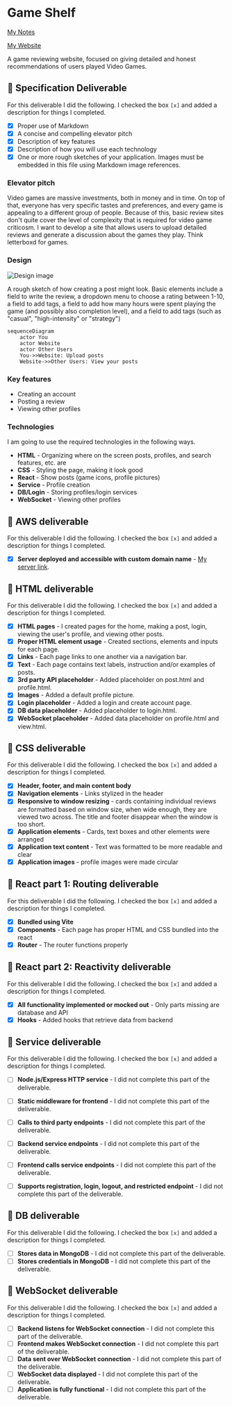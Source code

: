 # Game Shelf

[My Notes](notes.md)

[My Website](https://startup.robertthompson.click)

A game reviewing website, focused on giving detailed and honest recommendations of users played Video Games.


## 🚀 Specification Deliverable

For this deliverable I did the following. I checked the box `[x]` and added a description for things I completed.

- [x] Proper use of Markdown
- [x] A concise and compelling elevator pitch
- [x] Description of key features
- [x] Description of how you will use each technology
- [x] One or more rough sketches of your application. Images must be embedded in this file using Markdown image references.

### Elevator pitch

Video games are massive investments, both in money and in time. On top of that, everyone has very specific tastes and preferences, and every game is appealing to a different group of people. Because of this, basic review sites don't quite cover the level of complexity that is required for video game criticosm. I want to develop a site that allows users to upload detailed reviews and generate a discussion about the games they play. Think letterboxd for games.

### Design

![Design image](Blueprint_Make_Post.jpg)

A rough sketch of how creating a post might look. Basic elements include a field to write the review, a dropdown menu to choose a rating between 1-10, a field to add tags, a field to add how many hours were spent playing the game (and possibly also completion level), and a field to add tags (such as "casual", "high-intensity" or "strategy")
```mermaid
sequenceDiagram
    actor You
    actor Website
    actor Other Users
    You->>Website: Upload posts
    Website->>Other Users: View your posts
```

### Key features

- Creating an account
- Posting a review
- Viewing other profiles

### Technologies

I am going to use the required technologies in the following ways.

- **HTML** - Organizing where on the screen posts, profiles, and search features, etc. are
- **CSS** - Styling the page, making it look good
- **React** - Show posts (game icons, profile pictures)
- **Service** - Profile creation
- **DB/Login** - Storing profiles/login services
- **WebSocket** - Viewing other profiles

## 🚀 AWS deliverable

For this deliverable I did the following. I checked the box `[x]` and added a description for things I completed.

- [x] **Server deployed and accessible with custom domain name** - [My server link](https://robertthompson.click).

## 🚀 HTML deliverable

For this deliverable I did the following. I checked the box `[x]` and added a description for things I completed.

- [x] **HTML pages** - I created pages for the home, making a post, login, viewing the user's profile, and viewing other posts.
- [x] **Proper HTML element usage** - Created sections, elements and inputs for each page.
- [x] **Links** - Each page links to one another via a navigation bar.
- [x] **Text** - Each page contains text labels, instruction and/or examples of posts.
- [x] **3rd party API placeholder** - Added placeholder on post.html and profile.html.
- [x] **Images** - Added a default profile picture.
- [x] **Login placeholder** - Added a login and create account page.
- [x] **DB data placeholder** - Added placeholder to login.html.
- [x] **WebSocket placeholder** - Added data placeholder on profile.html and view.html.

## 🚀 CSS deliverable

For this deliverable I did the following. I checked the box `[x]` and added a description for things I completed.

- [x] **Header, footer, and main content body**
- [x] **Navigation elements** - Links stylized in the header
- [x] **Responsive to window resizing** - cards containing individual reviews are formatted based on window size, when wide enough, they are viewed two across. The title and footer disappear when the window is too short.
- [x] **Application elements** - Cards, text boxes and other elements were arranged
- [x] **Application text content** - Text was formatted to be more readable and clear
- [x] **Application images** - profile images were made circular

## 🚀 React part 1: Routing deliverable

For this deliverable I did the following. I checked the box `[x]` and added a description for things I completed.

- [x] **Bundled using Vite**
- [x] **Components** - Each page has proper HTML and CSS bundled into the react
- [x] **Router** - The router functions properly

## 🚀 React part 2: Reactivity deliverable

For this deliverable I did the following. I checked the box `[x]` and added a description for things I completed.

- [x] **All functionality implemented or mocked out** - Only parts missing are database and API
- [x] **Hooks** - Added hooks that retrieve data from backend

## 🚀 Service deliverable

For this deliverable I did the following. I checked the box `[x]` and added a description for things I completed.

- [ ] **Node.js/Express HTTP service** - I did not complete this part of the deliverable.
- [ ] **Static middleware for frontend** - I did not complete this part of the deliverable.
- [ ] **Calls to third party endpoints** - I did not complete this part of the deliverable.
- [ ] **Backend service endpoints** - I did not complete this part of the deliverable.
- [ ] **Frontend calls service endpoints** - I did not complete this part of the deliverable.
- [ ] **Supports registration, login, logout, and restricted endpoint** - I did not complete this part of the deliverable.


## 🚀 DB deliverable

For this deliverable I did the following. I checked the box `[x]` and added a description for things I completed.

- [ ] **Stores data in MongoDB** - I did not complete this part of the deliverable.
- [ ] **Stores credentials in MongoDB** - I did not complete this part of the deliverable.

## 🚀 WebSocket deliverable

For this deliverable I did the following. I checked the box `[x]` and added a description for things I completed.

- [ ] **Backend listens for WebSocket connection** - I did not complete this part of the deliverable.
- [ ] **Frontend makes WebSocket connection** - I did not complete this part of the deliverable.
- [ ] **Data sent over WebSocket connection** - I did not complete this part of the deliverable.
- [ ] **WebSocket data displayed** - I did not complete this part of the deliverable.
- [ ] **Application is fully functional** - I did not complete this part of the deliverable.
